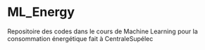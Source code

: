 # ML_Energy
Repositoire des codes dans le cours de Machine Learning pour la consommation énergétique fait à CentraleSupélec
